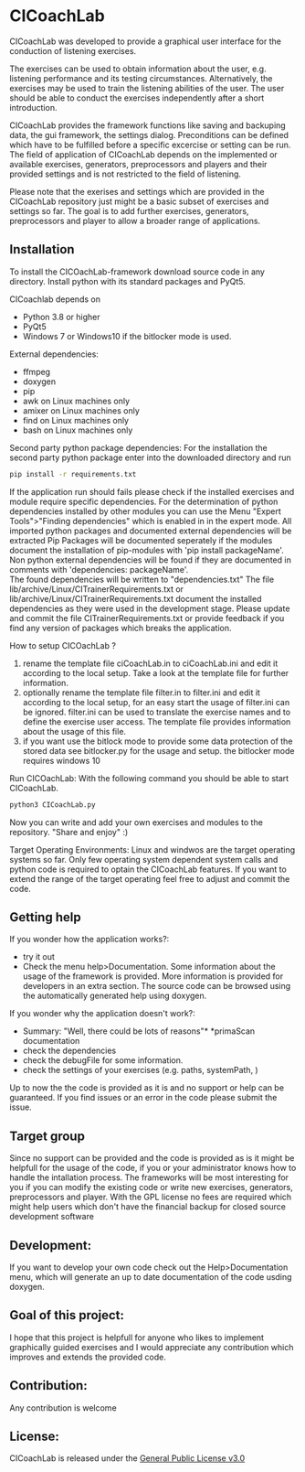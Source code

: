 # CICoachLab
CICoachLab was developed to provide a graphical user interface for the conduction of listening exercises. 


The exercises can be used to obtain information about the user, e.g. listening performance and its testing circumstances.  Alternatively,  the exercises may be used to train the listening abilities of the user.  The user should be able to conduct the exercises independently after a  short introduction. 

CICoachLab provides the framework functions like saving and backuping data, the gui framework, the settings dialog.  Preconditions can be defined which have to be fulfilled before a specific excercise or setting can be run. The field of application of CICoachLab depends on the implemented or available exercises, generators, preprocessors and players and their provided settings and is not restricted to the field of listening. 

Please note that the exerises and settings which are provided in the CICoachLab repository  just might be a basic subset of exercises and settings so far. The goal is to add further exercises, generators, preprocessors and player to allow a broader range of applications.


## Installation
To install the CICOachLab-framework download source code in any directory.
Install python with its standard packages and PyQt5.

CICoachlab depends on 
- Python 3.8 or higher
- PyQt5
- Windows 7 or Windows10 if the bitlocker mode is used.

External dependencies:
- ffmpeg
- doxygen
- pip
- awk                     on Linux machines only
- amixer                  on Linux machines only
- find                    on Linux machines only
- bash                    on Linux machines only


Second party python package dependencies:
    For the installation the second party python package enter into the downloaded directory and run
```bash
pip install -r requirements.txt
```

If the application run should fails please check if the installed exercises and module require specific dependencies. For the determination of python dependencies installed by other modules you can use the Menu "Expert Tools">"Finding dependencies" which is enabled in in the expert mode. All imported python packages and documented external dependencies will be extracted 
Pip Packages will be documented seperately if the modules document the installation of pip-modules with 'pip install packageName'.
Non python external dependencies will be found if they are documented in comments with 'dependencies: packageName'.  
The found dependencies will be written to "dependencies.txt"
The file lib/archive/Linux/CITrainerRequirements.txt or lib/archive/Linux/CITrainerRequirements.txt document the installed dependencies as they were used in the development stage.
Please update and commit the file CITrainerRequirements.txt or provide feedback if you find any version of packages which breaks the application.

How to  setup CICOachLab ?
1) rename the template file ciCoachLab.in to ciCoachLab.ini and edit it according to the local setup. Take a look at the template file for further information.
2) optionally rename the template file filter.in to filter.ini and edit it according to the local setup, for an easy start the usage of filter.ini can be ignored. filter.ini can be used to translate the exercise names and to define the exercise user access. The template file provides information about the usage of this file.
3) if you want use the  bitlock mode to provide some data protection of the stored data see bitlocker.py for the usage and setup.
    the bitlocker mode requires windows 10

Run CICOachLab:
With the following command you should be able to start CICoachLab.
```bash
python3 CICoachLab.py
```
    
Now you can write and add your own exercises and modules to the repository. "Share and enjoy" :)

Target Operating Environments:
Linux and windwos are the target operating systems so far. Only few operating system dependent system calls and python code is required to optain the CICoachLab features.
If you want to extend the range of the target operating feel free to adjust and commit the code.


## Getting help
If you wonder how the application works?:
- try it out
- Check the menu help>Documentation.
  Some information about the usage of the framework is provided.
  More information is provided for developers in an extra section. The source code can be browsed using the automatically generated help using doxygen.
  
If you wonder why the application doesn't work?:
- Summary: "Well, there could be lots of reasons"* *primaScan documentation
- check the dependencies
- check the debugFile for some information.
- check the settings of your exercises (e.g. paths, systemPath, )

Up to now the the code is provided as it is and no support or help can be guaranteed. If you find issues or an error in the code please submit the issue.


## Target group
Since no support can be provided and the code is provided as is it might be helpfull for the usage of the code, if you or your administrator knows how to handle the intallation process.
The frameworks will be most interesting for you if you can modify the existing code or write new exercises, generators, preprocessors and player.
With the GPL license no fees are required which might help users which don't have the financial backup for closed source development software

## Development:
If you want to develop your own code check out the Help>Documentation menu, which will generate an up to date documentation of the code usding doxygen.


## Goal of this project:
I hope that this project is helpfull for anyone who likes to implement graphically guided exercises and I would appreciate any contribution which improves and extends the provided code.


## Contribution:
Any contribution is welcome

## License:
CICoachLab is released under the [General Public License v3.0](license/GPLv3_license.txt)

